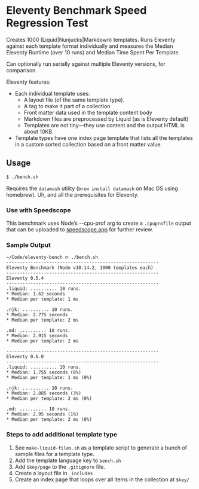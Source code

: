 # Eleventy Benchmark Speed Regression Test

Creates 1000 (Liquid|Nunjucks|Markdown) templates. Runs Eleventy against each template format individually and measures the Median Eleventy Runtime (over 10 runs) and Median Time Spent Per Template.

Can optionally run serially against multiple Eleventy versions, for comparison.

Eleventy features:
* Each individual template uses:
    - A layout file (of the same template type).
    - A tag to make it part of a collection
    - Front matter data used in the template content body
    - Markdown files are preprocessed by Liquid (as is Eleventy default)
    - Templates are not tiny—they use content and the output HTML is about 10KB.
* Template types have one index page template that lists all the templates in a custom sorted collection based on a front matter value.

## Usage

```sh
$ ./bench.sh
```

Requires the `datamash` utility (`brew install datamash` on Mac OS using homebrew). Uh, and all the prerequisites for Eleventy.

### Use with Speedscope

This benchmark uses Node’s --cpu-prof arg to create a `.cpuprofile` output that can be uploaded to [speedscope.app](https://www.speedscope.app/) for further review.


### Sample Output

```
~/Code/eleventy-bench ᐅ ./bench.sh
---------------------------------------------------------
Eleventy Benchmark (Node v10.14.2, 1000 templates each)
---------------------------------------------------------
Eleventy 0.5.4
---------------------------------------------------------
.liquid: .......... 10 runs.
* Median: 1.62 seconds
* Median per template: 1 ms

.njk: .......... 10 runs.
* Median: 2.775 seconds
* Median per template: 2 ms

.md: .......... 10 runs.
* Median: 2.915 seconds
* Median per template: 2 ms

---------------------------------------------------------
Eleventy 0.6.0
---------------------------------------------------------
.liquid: .......... 10 runs.
* Median: 1.755 seconds (8%)
* Median per template: 1 ms (0%)

.njk: .......... 10 runs.
* Median: 2.885 seconds (3%)
* Median per template: 2 ms (0%)

.md: .......... 10 runs.
* Median: 2.95 seconds (1%)
* Median per template: 2 ms (0%)
```

### Steps to add additional template type

1. See `make-liquid-files.sh` as a template script to generate a bunch of sample files for a template type.
2. Add the template language key to `bench.sh`
3. Add `$key/page` to the `.gitignore` file.
4. Create a layout file in `_includes`
5. Create an index page that loops over all items in the collection at `$key/`
